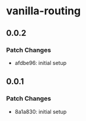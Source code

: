 # vanilla-routing

## 0.0.2

### Patch Changes

- afdbe96: initial setup

## 0.0.1

### Patch Changes

- 8a1a830: initial setup
